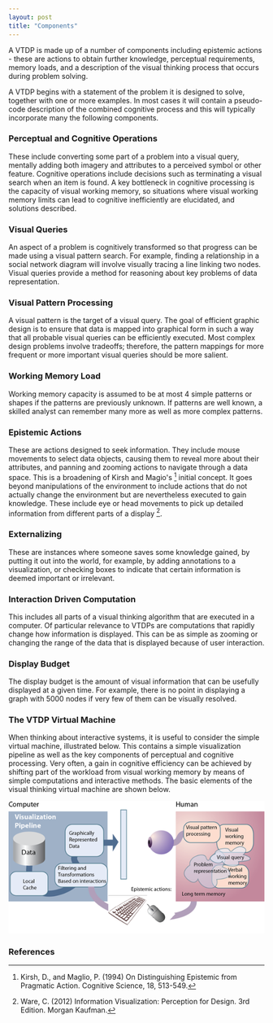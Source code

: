 ```yaml
---
layout: post
title: "Components"
---
```


A VTDP is made up of a number of components including epistemic actions - these are actions to obtain further knowledge, perceptual requirements, memory loads, and a description of the visual thinking process that occurs during problem solving.

A VTDP begins with a statement of the problem it is designed to solve, together with one or more examples. In most cases it will contain a pseudo-code description of the combined cognitive process and this will typically incorporate many the following components. 

### Perceptual and Cognitive Operations

These include converting some part of a problem into a visual query, mentally adding both imagery and attributes to a perceived symbol or other feature. Cognitive operations include decisions such as terminating a visual search when an item is found.  A key bottleneck in cognitive processing is the capacity of visual working memory, so situations where visual working memory limits can lead to cognitive inefficiently are elucidated, and solutions described.

### Visual Queries
An aspect of a problem is cognitively transformed so that progress can be made using a visual pattern search. For example, finding a relationship in a social network diagram will involve visually tracing a line linking two nodes.  Visual queries provide a method for reasoning about key problems of data representation.

### Visual Pattern Processing
A visual pattern is the target of a visual query. The goal of efficient graphic design is to ensure that data is mapped into graphical form in such a way that all probable visual queries can be efficiently executed.  Most complex design problems involve tradeoffs; therefore, the pattern mappings for more frequent or more important visual queries should be more salient.

### Working Memory Load 
Working memory capacity is assumed to be at most 4 simple patterns or shapes if the patterns are previously unknown. If patterns are well known, a skilled analyst can remember many more as well as more complex patterns.

### Epistemic Actions
These are actions designed to seek information. They include mouse movements to select data objects, causing them to reveal more about their attributes, and panning and zooming actions to navigate through a data space. This is a broadening of Kirsh and Magio's [^1] initial concept. It goes beyond manipulations of the environment to include actions that do not actually change the environment but are nevertheless executed to gain knowledge. These include eye or head movements to pick up detailed information from different parts of a display [^2].

### Externalizing
These are instances where someone saves some knowledge gained, by putting it out into the world, for example, by adding annotations to a visualization, or checking boxes to indicate that certain information is deemed important or irrelevant.

### Interaction Driven Computation
This includes all parts of a visual thinking algorithm that are executed in a computer. Of particular relevance to VTDPs are computations that rapidly change how information is displayed. This can be as simple as zooming or changing the range of the data that is displayed because of user interaction.

### Display Budget
The display budget is the amount of visual information that can be usefully displayed at a given time.  For example, there is no point in displaying a graph with 5000 nodes if very few of them can be visually resolved.

### The VTDP Virtual Machine
When thinking about interactive systems, it is useful to consider the simple virtual machine, illustrated below.  This contains a simple visualization pipeline as well as the key components of perceptual and cognitive processing.  Very often, a gain in cognitive efficiency can be achieved by shifting part of the workload from visual working memory by means of simple computations and interactive methods. The basic elements of the visual thinking virtual machine are shown below.

![Visual Thinking Virtual Machine](/images/VTDPsVirtualMachine_w.png)

### References
[^1]: Kirsh, D., and Maglio, P. (1994) On Distinguishing Epistemic from Pragmatic Action. Cognitive Science, 18, 513-549.
[^2]: Ware, C. (2012) Information Visualization: Perception for Design. 3rd Edition. Morgan Kaufman.